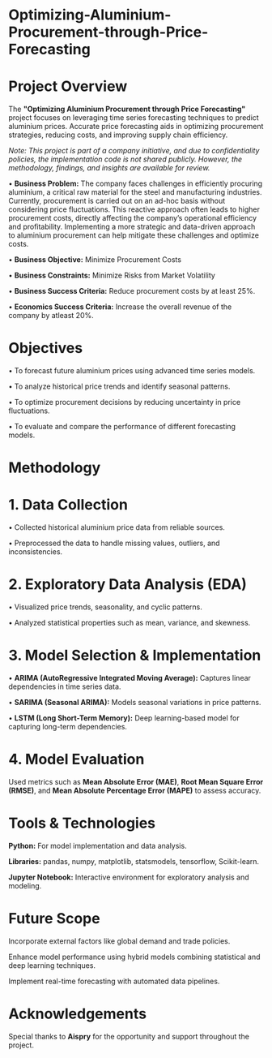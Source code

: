 # Optimizing-Aluminium-Procurement-through-Price-Forecasting

# Project Overview

The **"Optimizing Aluminium Procurement through Price Forecasting"** project focuses on leveraging time series forecasting techniques to predict aluminium prices. Accurate price forecasting aids in optimizing procurement strategies, reducing costs, and improving supply chain efficiency.

*Note: This project is part of a company initiative, and due to confidentiality policies, the implementation code is not shared publicly. However, the methodology, findings, and insights are available for review.*


• **Business Problem:** The company faces challenges in efficiently procuring aluminium, a critical raw material for the steel and manufacturing industries. Currently, procurement is carried out on an ad-hoc basis without considering price fluctuations. This reactive approach often leads to higher procurement costs, directly affecting the company’s operational efficiency and profitability. Implementing a more strategic and data-driven approach to aluminium procurement can help mitigate these challenges and optimize costs.

• **Business Objective:** Minimize Procurement Costs

• **Business Constraints:** Minimize Risks from Market Volatility

• **Business Success Criteria:** Reduce procurement costs by at least 25%.

• **Economics Success Criteria:** Increase the overall revenue of the company by atleast 20%.

# Objectives

• To forecast future aluminium prices using advanced time series models.

• To analyze historical price trends and identify seasonal patterns.

• To optimize procurement decisions by reducing uncertainty in price fluctuations.

• To evaluate and compare the performance of different forecasting models.

# Methodology

# 1. Data Collection

• Collected historical aluminium price data from reliable sources.

• Preprocessed the data to handle missing values, outliers, and inconsistencies.

# 2. Exploratory Data Analysis (EDA)

• Visualized price trends, seasonality, and cyclic patterns.

• Analyzed statistical properties such as mean, variance, and skewness.

# 3. Model Selection & Implementation

• **ARIMA (AutoRegressive Integrated Moving Average):** Captures linear dependencies in time series data.

• **SARIMA (Seasonal ARIMA):** Models seasonal variations in price patterns.

• **LSTM (Long Short-Term Memory):** Deep learning-based model for capturing long-term dependencies.

# 4. Model Evaluation

Used metrics such as **Mean Absolute Error (MAE)**, **Root Mean Square Error (RMSE)**, and **Mean Absolute Percentage Error (MAPE)** to assess accuracy.

# Tools & Technologies

**Python:** For model implementation and data analysis.

**Libraries:** pandas, numpy, matplotlib, statsmodels, tensorflow, Scikit-learn.

**Jupyter Notebook:** Interactive environment for exploratory analysis and modeling.

# Future Scope

Incorporate external factors like global demand and trade policies.

Enhance model performance using hybrid models combining statistical and deep learning techniques.

Implement real-time forecasting with automated data pipelines.

# Acknowledgements

Special thanks to **Aispry** for the opportunity and support throughout the project.
